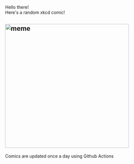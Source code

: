 Hello there! <br>Here's a random xkcd comic!<br>
## <img src="https://imgs.xkcd.com/comics/rna.png" alt="meme" width="400"/><br>
Comics are updated once a day using Github Actions